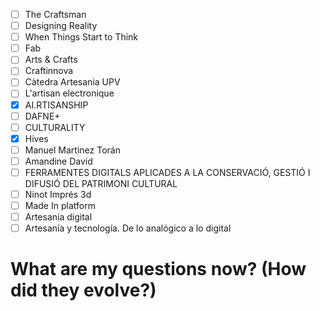- [ ] The Craftsman
- [ ] Designing Reality
- [ ] When Things Start to Think
- [ ] Fab
- [ ] Arts & Crafts
- [ ] Craftinnova
- [ ] Càtedra Artesania UPV
- [ ] L'artisan electronique
- [x] AI.RTISANSHIP
- [ ] DAFNE+
- [ ] CULTURALITY
- [x] Hives 
- [ ] Manuel Martinez Torán
- [ ] Amandine David
- [ ] FERRAMENTES DIGITALS APLICADES A LA CONSERVACIÓ, GESTIÓ I DIFUSIÓ DEL PATRIMONI CULTURAL
- [ ] Ninot Imprés 3d
- [ ] Made In platform
- [ ] Artesanía digital
- [ ] Artesanía y tecnología. De lo analógico a lo digital

# What are my questions now? (How did they evolve?)
